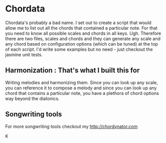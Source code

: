 # Chordata

Chordata's probably a bad name. I set out to create a script that would allow me to list out all the chords that contained a particular note. For that you need to know all possible scales and chords in all keys. Ugh. Therefore there are two files, scales and chords and they can generate any scale and any chord based on configuration options (which can be tuned) at the top of each script. I'd write some examples but no need - just checkout the jasmine unit tests.

## Harmonization : That's what I built this for
Writing melodies and harmonizing them. Since you can look up any scale, you can reference it to compose a melody and since you can look up any chord that contains a particular note, you have a plethora of chord options way beyond the diatonics. 

## Songwriting tools
For more songwriting tools checkout my http://chordynator.com

K
